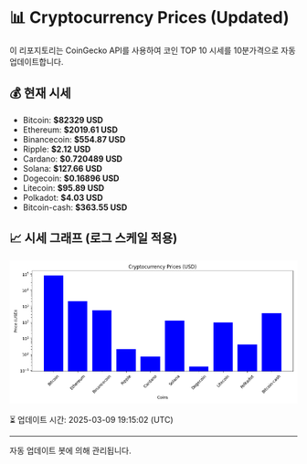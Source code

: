 
# 📊 Cryptocurrency Prices (Updated)

이 리포지토리는 CoinGecko API를 사용하여 코인 TOP 10 시세를 10분가격으로 자동 업데이트합니다.

## 💰 현재 시세
- Bitcoin: **$82329 USD**
- Ethereum: **$2019.61 USD**
- Binancecoin: **$554.87 USD**
- Ripple: **$2.12 USD**
- Cardano: **$0.720489 USD**
- Solana: **$127.66 USD**
- Dogecoin: **$0.16896 USD**
- Litecoin: **$95.89 USD**
- Polkadot: **$4.03 USD**
- Bitcoin-cash: **$363.55 USD**

## 📈 시세 그래프 (로그 스케일 적용)
![Crypto Prices](crypto_prices.png)

⏳ 업데이트 시간: 2025-03-09 19:15:02 (UTC)

---
자동 업데이트 봇에 의해 관리됩니다.
